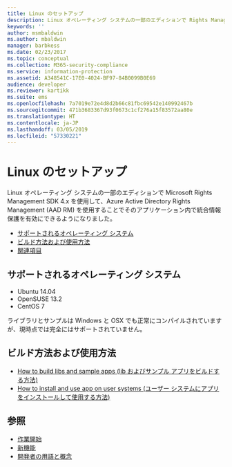 ```yaml
---
title: Linux のセットアップ
description: Linux オペレーティング システムの一部のエディションで Rights Management SDK 4.x を使用できるようになりました。
keywords: ''
author: msmbaldwin
ms.author: mbaldwin
manager: barbkess
ms.date: 02/23/2017
ms.topic: conceptual
ms.collection: M365-security-compliance
ms.service: information-protection
ms.assetid: A348541C-17E0-4024-BF97-84B0099B0E69
audience: developer
ms.reviewer: kartikk
ms.suite: ems
ms.openlocfilehash: 7a7019e72e4d8d2b66c81fbc69542e140992467b
ms.sourcegitcommit: 471b3683367d93f0673c1cf276a15f83572aa80e
ms.translationtype: HT
ms.contentlocale: ja-JP
ms.lasthandoff: 03/05/2019
ms.locfileid: "57330221"
---
```

# <a name="linux-setup"></a>Linux のセットアップ

Linux オペレーティング システムの一部のエディションで Microsoft Rights Management SDK 4.x を使用して、Azure Active Directory Rights Management (AAD RM) を使用することでそのアプリケーション内で統合情報保護を有効にできるようになりました。

- [サポートされるオペレーティング システム](#supported-operating-systems)
- [ビルド方法および使用方法](#how-to-build-and-use)
- [関連項目](#see-also)

## <a name="supported-operating-systems"></a>サポートされるオペレーティング システム

- Ubuntu 14.04
- OpenSUSE 13.2
- CentOS 7

ライブラリとサンプルは Windows と OSX でも正常にコンパイルされていますが、現時点では完全にはサポートされていません。
 
## <a name="how-to-build-and-use"></a>ビルド方法および使用方法

- [How to build libs and sample apps (lib およびサンプル アプリをビルドする方法)](https://github.com/AzureAD/rms-sdk-for-cpp/wiki/How-to-Build)
- [How to install and use app on user systems (ユーザー システムにアプリをインストールして使用する方法)](https://github.com/AzureAD/rms-sdk-for-cpp/wiki/How-to-Use)

## <a name="see-also"></a>参照

- [作業開始](get-started.md)
- [新機能](release-notes.md)
- [開発者の用語と概念](core-concepts.md)
